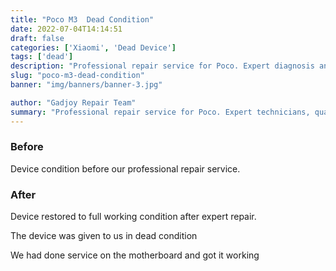 ```yaml
---
title: "Poco M3  Dead Condition"
date: 2022-07-04T14:14:51
draft: false
categories: ['Xiaomi', 'Dead Device']
tags: ['dead']
description: "Professional repair service for Poco. Expert diagnosis and quality repairs in Bangalore."
slug: "poco-m3-dead-condition"
banner: "img/banners/banner-3.jpg"

author: "Gadjoy Repair Team"
summary: "Professional repair service for Poco. Expert technicians, quality parts, warranty included."
---
```


### Before

Device condition before our professional repair service.

### After

Device restored to full working condition after expert repair.

The device was given to us in dead condition

We had done service on the motherboard and got it working